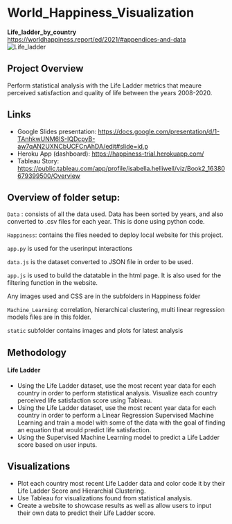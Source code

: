 # World_Happiness_Visualization

**Life_ladder_by_country**
https://worldhappiness.report/ed/2021/#appendices-and-data
![Life_ladder](https://user-images.githubusercontent.com/85839235/140621693-465df65b-a2e8-49fe-907c-1e273fd1a5e6.png)

## Project Overview
Perform statistical analysis with the Life Ladder metrics that meaure perceived satisfaction and quality of life between the years 2008-2020.

## Links
* Google Slides presentation: https://docs.google.com/presentation/d/1-TAnhkwUNM6IS-IQDcpyB-aw7qAN2UXNCbUCFCnAhDA/edit#slide=id.p
* Heroku App (dashboard): https://happiness-trial.herokuapp.com/
* Tableau Story: https://public.tableau.com/app/profile/isabella.helliwell/viz/Book2_16380679399500/Overview

## Overview of folder setup:

`Data` : consists of all the data used. Data has been sorted by years, and also converted to .csv files for each year. This is done using python code.

`Happiness`: contains the files needed to deploy local website for this project.

`app.py` is used for the userinput interactions 

`data.js` is the dataset converted to JSON file in order to be used.

`app.js` is used to build the datatable in the html page. It is also used for the filtering function in the website.

Any images used and CSS are in the subfolders in Happiness folder

`Machine_Learning`: correlation, hierarchical clustering, multi linear regression models files are in this folder. 

`static` subfolder contains images and plots for latest analysis

## Methodology
#### Life Ladder ####
  - Using the Life Ladder dataset, use the most recent year data for each country in order to perform statistical analysis. Visualize each country perceived life satisfaction score using Tableau. 
  - Using the Life Ladder dataset, use the most recent year data for each country in order to perform a Linear Regression Supervised Machine Learning and train a model with some of the data with the goal of finding an equation that would predict life satisfaction.
  - Using the Supervised Machine Learning model to predict a Life Ladder score based on user inputs. 
  
## Visualizations
  - Plot each country most recent Life Ladder data and color code it by their Life Ladder Score and Hierarchial Clustering. 
  - Use Tableau for visualizations found from statistical analysis. 
  - Create a website to showcase results as well as allow users to input their own data to predict their Life Ladder score. 

